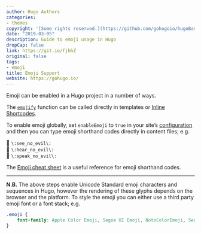 ```yaml
---
author: Hugo Authors
categories:
- themes
copyright: '[Some rights reserved.](https://github.com/gohugoio/hugoBasicExample/blob/master/LICENSE)'
date: "2019-03-05"
description: Guide to emoji usage in Hugo
dropCap: false
link: https://git.io/fjbhZ
original: false
tags:
- emoji
title: Emoji Support
website: https://gohugo.io/
---
```


Emoji can be enabled in a Hugo project in a number of ways.

<!--more-->

The [`emojify`](https://gohugo.io/functions/emojify/) function can be called directly in templates or [Inline Shortcodes](https://gohugo.io/templates/shortcode-templates/#inline-shortcodes). 

To enable emoji globally, set `enableEmoji` to `true` in your site’s [configuration](https://gohugo.io/getting-started/configuration/) and then you can type emoji shorthand codes directly in content files; e.g.

🙈 `\:see_no_evil\:`  
🙉 `\:hear_no_evil\:`  
🙊 `\:speak_no_evil\:`

The [Emoji cheat sheet](http://www.emoji-cheat-sheet.com/) is a useful reference for emoji shorthand codes.

***

**N.B.** The above steps enable Unicode Standard emoji characters and sequences in Hugo, however the rendering of these glyphs depends on the browser and the platform. To style the emoji you can either use a third party emoji font or a font stack; e.g.

```css
.emoji {
	font-family: Apple Color Emoji, Segoe UI Emoji, NotoColorEmoji, Segoe UI Symbol, Android Emoji, EmojiSymbols;
}
```
